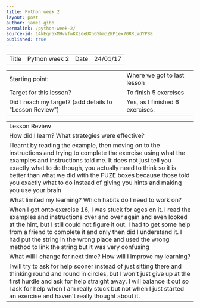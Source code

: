 ```yaml
---
title: Python week 2
layout: post
author: james.gibb
permalink: /python-week-2/
source-id: 14kEqr5kMHvVfwKXsdeUXnGSbm3ZKP1ex70RRLVdYP88
published: true
---
```

<table>
  <tr>
    <td>Title</td>
    <td>Python week 2</td>
    <td>Date</td>
    <td>24/01/17</td>
  </tr>
</table>


<table>
  <tr>
    <td>Starting point:</td>
    <td>Where we got to last lesson</td>
  </tr>
  <tr>
    <td>Target for this lesson?</td>
    <td>To finish 5 exercises</td>
  </tr>
  <tr>
    <td>Did I reach my target? 
(add details to "Lesson Review")</td>
    <td> Yes, as I finished 6 exercises.</td>
  </tr>
</table>


<table>
  <tr>
    <td>Lesson Review</td>
  </tr>
  <tr>
    <td>How did I learn? What strategies were effective? </td>
  </tr>
  <tr>
    <td>I learnt by reading the example, then moving on to the instructions and trying to complete the exercise using what the examples and instructions told me. It does not just tell you exactly what to do though, you actually need to think so it is better than what we did with the FUZE boxes because those told you exactly what to do instead of giving you hints and making you use your brain</td>
  </tr>
  <tr>
    <td>What limited my learning? Which habits do I need to work on? </td>
  </tr>
  <tr>
    <td>When I got onto exercise 16, I was stuck for ages on it. I read the examples and instructions over and over again and even looked at the hint, but I still could not figure it out. I had to get some help from a friend to complete it and only then did I understand it. I had put the string in the wrong place and used the wrong method to link the string but it was very confusing </td>
  </tr>
  <tr>
    <td>What will I change for next time? How will I improve my learning?</td>
  </tr>
  <tr>
    <td>I will try to ask for help sooner instead of just sitting there and thinking round and round in circles, but I won't just give up at the first hurdle and ask for help straight away. I will balance it out so I ask for help when I am really stuck but not when I just started an exercise and haven't really thought about it.</td>
  </tr>
</table>


